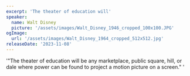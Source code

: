 ```yaml
---
excerpt: 'The theater of education will'
speaker:
  name: Walt Disney
  picture: '/assets/images/Walt_Disney_1946_cropped_100x100.JPG'
ogImage:
  url: '/assets/images/Walt_Disney_1964_cropped_512x512.jpg'
releaseDate: '2023-11-08'
---
```


'"The theater of education will be any marketplace, public square, hill, or dale where power can be found to project a motion picture on a screen."'
